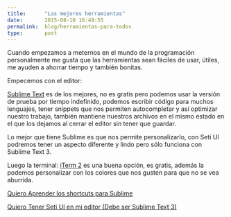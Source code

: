 ```yaml
---
title:  	"Las mejores herramientas"
date:   	2015-08-10 16:49:55
permalink: 	blog/herramientas-para-todos
type: 		post
---
```

Cuando empezamos a meternos en el mundo de la programación personalmente me gusta que las herramientas sean fáciles de usar, útiles, me ayuden a ahorrar tiempo y también bonitas.

Empecemos con el editor:

[Sublime Text](http://www.sublimetext.com/3) es de los mejores, no es gratis pero podemos usar la versión de prueba por tiempo indefinido, podemos escribir código para muchos lenguajes, tener snippets que nos permiten autocompletar y así optimizar nuestro trabajo, también mantiene nuestros archivos en el mismo estado en el que los dejamos al cerrar el editor sin tener que guardar.

Lo mejor que tiene Sublime es que nos permite personalizarlo, con Seti UI podremos tener un aspecto diferente y lindo pero sólo funciona con Sublime Text 3.

Luego la terminal:
[iTerm 2](https://www.iterm2.com/downloads.html) es una buena opción, es gratis, además la podemos personalizar con los colores que nos gusten para que no se vea aburrida.

[Quiero Aprender los shortcuts para Sublime](http://anamariasosa.com/blog/sublime-shortcuts/)

[Quiero Tener Seti UI en mi editor (Debe ser Sublime Text 3)](http://anamariasosa.com/blog/sublime-seti-ui/)